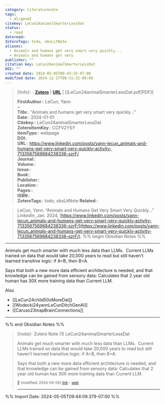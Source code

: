 ```yaml
---
category: literaturenote
tags:
  - ml/genAI
citekey: LeCun24animalSmarterLessDat
status:
  - read
dateread: 
ZoteroTags: todo, obsLitNote
aliases:
  - Animals and humans get very smart very quickly...
  - Animals and humans get very
publisher: ""
citation key: LeCun24animalSmarterLessDat
DOI: ""
created date: 2024-05-05T09:43:25-07:00
modified date: 2024-12-17T08:51:31-08:00
---
```


> [!info]- : [**Zotero**](zotero://select/library/items/CCFV2YSY)   | [**URL**](https://www.linkedin.com/posts/yann-lecun_animals-and-humans-get-very-smart-very-quickly-activity-7133567569684238336-szrF/) | [[LeCun24animalSmarterLessDat.pdf|PDF]]
>
> 
> 
> **FirstAuthor**:: LeCun, Yann  
~    
> **Title**:: "Animals and humans get very smart very quickly..."  
> **Date**:: 2024-01-01  
> **Citekey**:: LeCun24animalSmarterLessDat  
> **ZoteroItemKey**:: CCFV2YSY  
> **itemType**:: webpage  
> **DOI**::   
> **URL**:: https://www.linkedin.com/posts/yann-lecun_animals-and-humans-get-very-smart-very-quickly-activity-7133567569684238336-szrF/  
> **Journal**::   
> **Volume**::   
> **Issue**::   
> **Book**::   
> **Publisher**::   
> **Location**::    
> **Pages**::   
> **ISBN**::   
> **ZoteroTags**:: todo, obsLitNote
> **Related**:: 

> LeCun, Yann. “Animals and Humans Get Very Smart Very Quickly...” _LinkedIn_, Jan. 2024, [https://www.linkedin.com/posts/yann-lecun_animals-and-humans-get-very-smart-very-quickly-activity-7133567569684238336-szrF/](https://www.linkedin.com/posts/yann-lecun_animals-and-humans-get-very-smart-very-quickly-activity-7133567569684238336-szrF/).
%% begin Obsidian Notes %%
___

Animals get much smarter with much less data than LLMs.  Current LLMs trained on data that would take 20,000 years to read but still haven’t learned transitive logic: if A=B, then B=A.

Says that both a new more data efficient architecture is needed, and that knowledge can be gained from sensory data: Calculates that 2 year old human has 30X more training data than Current LLM.

Also
- [[LeCun24child50xMoreDat]]
- [[Wodecki24yannLeCunDitchGenAI]]
- [[Caruso23mapBrainConnections]]

___
%% end Obsidian Notes %%

> [!note]- Zotero Note (1)
> LeCun24animalSmarterLessDat
> 
> Animals get much smarter with much less data than LLMs.  Current LLMs trained on data that would take 20,000 years to read but still haven’t learned transitive logic: if A=B, then B=A.
> 
> Says that both a new more data efficient architecture is needed, and that knowledge can be gained from sensory data: Calculates that 2 year old human has 30X more training data than Current LLM.
> 
> <small>📝️ (modified: 2024-05-05) [link](zotero://select/library/items/JB6QZ9GW) - [web](http://zotero.org/users/60638/items/JB6QZ9GW)</small>
>  
> ---




%% Import Date: 2024-05-05T09:44:09.379-07:00 %%
